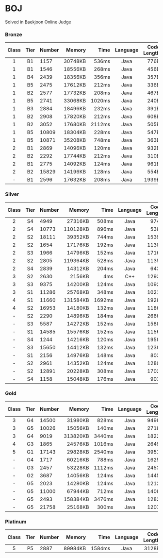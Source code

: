 # BOJ
Solved in Baekjoon Online Judge

### Bronze
|Class|Tier|Number|Memory|Time|Language|Code Length|
|:---:|:---:|:-----|-----:|---:|:------:|----------:|
|1|B1|1157|30748KB|536ms|Java|776B|
|1|B1|1546|18556KB|268ms|Java|456B|
|1|B4|2439|18356KB|356ms|Java|357B|
|1|B5|2475|17612KB|212ms|Java|336B|
|1|B2|2577|17732KB|208ms|Java|467B|
|1|B5|2741|33068KB|1020ms|Java|240B|
|1|B3|2884|18496KB|232ms|Java|391B|
|1|B2|2908|17820KB|212ms|Java|608B|
|1|B2|3052|17680KB|2112ms|Java|505B|
|1|B5|10809|18304KB|228ms|Java|547B|
|1|B5|10871|35208KB|748ms|Java|363B|
|2|B1|2869|14096KB|120ms|Java|932B|
|2|B2|2292|17744KB|212ms|Java|310B|
|2|B1|2775|14092KB|124ms|Java|961B|
|2|B2|15829|14196KB|128ms|Java|554B|
|-|B1|2596|17632KB|208ms|Java|1939B|

### Silver
|Class|Tier|Number|Memory|Time|Language|Code Length|
|:---:|:---:|:-----|-----:|---:|:------:|----------:|
|2|S4|4949|27316KB|508ms|Java|974B|
|2|S4|10773|110128KB|896ms|Java|538B|
|2|S2|18111|39352KB|744ms|Java|1539B|
|2|S2|1654|17176KB|192ms|Java|1130B|
|2|S3|1966|14796KB|152ms|Java|1716B|
|2|S2|2805|119364KB|528ms|Java|1135B|
|2|S4|2839|14312KB|204ms|Java|643B|
|3|S2|2630|2156KB|4ms|C++|1293B|
|3|S3|9375|14200KB|124ms|Java|1092B|
|3|S1|11286|25768KB|348ms|Java|1021B|
|4|S1|11660|131584KB|1692ms|Java|1928B|
|4|S2|16953|14180KB|132ms|Java|1186B|
|-|S2|2290|14896KB|184ms|Java|2666B|
|-|S3|5587|14272KB|152ms|Java|1588B|
|-|S1|14585|15576KB|152ms|Java|1156B|
|-|S4|1244|14216KB|120ms|Java|1958B|
|-|S3|15650|14412KB|132ms|Java|1238B|
|-|S1|2156|14976KB|148ms|Java|803B|
|-|S2|2961|14352KB|124ms|Java|1280B|
|-|S2|12891|20228KB|308ms|Java|1702B|
|-|S4|1158|15048KB|176ms|Java|907B|

### Gold
|Class|Tier|Number|Memory|Time|Language|Code Length|
|:---:|:---:|:-----|-----:|---:|:------:|----------:|
|3|G4|14500|31980KB|828ms|Java|9498B|
|3|G5|10026|15056KB|140ms|Java|2718B|
|3|G4|9019|313820KB|3440ms|Java|1822B|
|4|G3|1865|24576KB|1016ms|Java|2649B|
|5|G1|17143|29828KB|2540ms|Java|3951B|
|-|G4|1717|60216KB|788ms|Java|1625B|
|-|G3|2457|53228KB|1112ms|Java|2453B|
|-|G2|3687|14056KB|124ms|Java|1445B|
|-|G5|2023|14280KB|124ms|Java|1212B|
|-|G5|11000|67944KB|712ms|Java|1408B|
|-|G5|2493|158384KB|3476ms|Java|1282B|
|-|G5|21758|25168KB|300ms|Java|1207B|

### Platinum
|Class|Tier|Number|Memory|Time|Language|Code Length|
|:---:|:---:|:-----|-----:|---:|:------:|----------:|
|5|P5|2887|89984KB|1584ms|Java|3128B|
